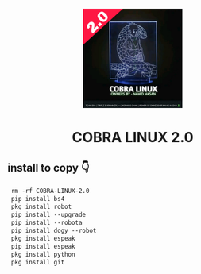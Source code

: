 <p align="center">
<img src='system/Picsart_22-08-26_15-39-27-764.jpg' style="height:200px;width:200px;" >
</p>
<h1 align=center>COBRA LINUX 2.0</h1>


## install to copy 👇

     rm -rf COBRA-LINUX-2.0
     pip install bs4
     pkg install robot
     pip install --upgrade
     pip install --robota
     pip install dogy --robot
     pkg install espeak
     pip install espeak
     pkg install python
     pkg install git

     
